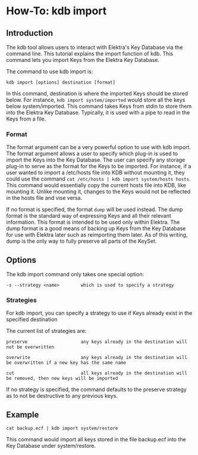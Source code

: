 # How-To: kdb import #

## Introduction ##

The kdb tool allows users to interact with Elektra's Key Database via the command line. 
This tutorial explains the import function of kdb. This command lets you import Keys from 
the Elektra Key Database.

The command to use kdb import is:

    kdb import [options] destination [format]

In this command, destination is where the imported Keys should be stored below. For
instance, `kdb import system/imported` would store all the keys below
system/imported. This command takes Keys from stdin to store them into the Elektra
Key Database. Typically, it is used with a pipe to read in the Keys from a file. 

### Format ###

The format argument can be a very powerful option to use with kdb import. 
The format argument allows a user to specify which plug-in is used to import the
Keys into the Key Database. The user can specify any storage plug-in to serve as the 
format for the Keys to be imported. For instance, if a user wanted to import a /etc/hosts
file into KDB without mounting it, they could use the command `cat /etc/hosts | kdb import system/hosts hosts`. 
This command would essentially copy the current hosts file into KDB, like mounting it. Unlike mounting it, 
changes to the Keys would not be reflected in the hosts file and vise versa.  

If no format is specified, the format `dump` will be used instead. The dump format is the standard way
of expressing Keys and all their relevant information. This format is intended to be used only within Elektra.
The dump format is a good means of backing up Keys from the Key Database for use with Elektra later 
such as reimporting them later. As of this writing, dump is the only way to fully preserve all parts of the
KeySet.

## Options ##

The kdb import command only takes one special option:

	-s --strategy <name>		which is used to specify a strategy

### Strategies ###

For kdb import, you can specify a strategy to use if Keys already exist in the specified destination

The current list of strategies are:

	preserve					any keys already in the destination will not be overwritten
	
	overwrite					any keys already in the destination will be overwritten if a new key has the same name
	
	cut							all keys already in the destination will be removed, then new keys will be imported

If no strategy is specified, the command defaults to the preserve strategy as to not be destructive to any previous keys.

## Example ##

	cat backup.ecf | kdb import system/restore

This command would import all keys stored in the file backup.ecf into the Key Database under system/restore.